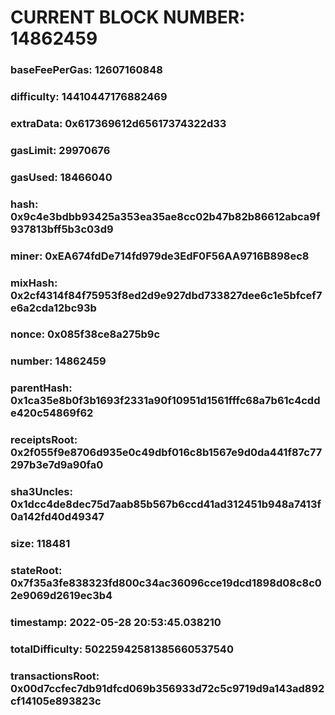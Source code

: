 # CURRENT BLOCK NUMBER: 14862459

### baseFeePerGas: 12607160848
### difficulty: 14410447176882469
### extraData: 0x617369612d65617374322d33
### gasLimit: 29970676
### gasUsed: 18466040
### hash: 0x9c4e3bdbb93425a353ea35ae8cc02b47b82b86612abca9f937813bff5b3c03d9
### miner: 0xEA674fdDe714fd979de3EdF0F56AA9716B898ec8
### mixHash: 0x2cf4314f84f75953f8ed2d9e927dbd733827dee6c1e5bfcef7e6a2cda12bc93b
### nonce: 0x085f38ce8a275b9c
### number: 14862459
### parentHash: 0x1ca35e8b0f3b1693f2331a90f10951d1561fffc68a7b61c4cdde420c54869f62
### receiptsRoot: 0x2f055f9e8706d935e0c49dbf016c8b1567e9d0da441f87c77297b3e7d9a90fa0
### sha3Uncles: 0x1dcc4de8dec75d7aab85b567b6ccd41ad312451b948a7413f0a142fd40d49347
### size: 118481
### stateRoot: 0x7f35a3fe838323fd800c34ac36096cce19dcd1898d08c8c02e9069d2619ec3b4
### timestamp: 2022-05-28 20:53:45.038210
### totalDifficulty: 50225942581385660537540
### transactionsRoot: 0x00d7ccfec7db91dfcd069b356933d72c5c9719d9a143ad892cf14105e893823c
